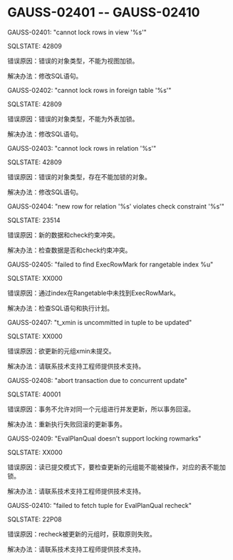 # GAUSS-02401 -- GAUSS-02410

GAUSS-02401: "cannot lock rows in view '%s'"

SQLSTATE: 42809

错误原因：错误的对象类型，不能为视图加锁。

解决办法：修改SQL语句。

GAUSS-02402: "cannot lock rows in foreign table '%s'"

SQLSTATE: 42809

错误原因：错误的对象类型，不能为外表加锁。

解决办法：修改SQL语句。

GAUSS-02403: "cannot lock rows in relation '%s'"

SQLSTATE: 42809

错误原因：错误的对象类型，存在不能加锁的对象。

解决办法：修改SQL语句。

GAUSS-02404: "new row for relation '%s' violates check constraint '%s'"

SQLSTATE: 23514

错误原因：新的数据和check约束冲突。

解决办法：检查数据是否和check约束冲突。

GAUSS-02405: "failed to find ExecRowMark for rangetable index %u"

SQLSTATE: XX000

错误原因：通过index在Rangetable中未找到ExecRowMark。

解决办法：检查SQL语句和执行计划。

GAUSS-02407: "t\_xmin is uncommitted in tuple to be updated"

SQLSTATE: XX000

错误原因：欲更新的元组xmin未提交。

解决办法：请联系技术支持工程师提供技术支持。

GAUSS-02408: "abort transaction due to concurrent update"

SQLSTATE: 40001

错误原因：事务不允许对同一个元组进行并发更新，所以事务回滚。

解决办法：重新执行失败回滚的更新事务。

GAUSS-02409: "EvalPlanQual doesn't support locking rowmarks"

SQLSTATE: XX000

错误原因：读已提交模式下，要检查更新的元组能不能被操作，对应的表不能加锁。

解决办法：请联系技术支持工程师提供技术支持。

GAUSS-02410: "failed to fetch tuple for EvalPlanQual recheck"

SQLSTATE: 22P08

错误原因：recheck被更新的元组时，获取原则失败。

解决办法：请联系技术支持工程师提供技术支持。


